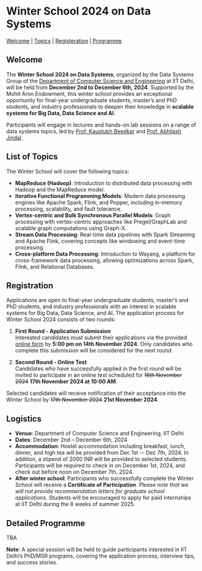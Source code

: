 # Winter School 2024 on Data Systems

[Welcome](#about) | [Topics](#topics) | [Registeration](#registeration) | [Programme](#programme)


## Welcome<a name="about"></a>
The **Winter School 2024 on Data Systems**, organized by the Data Systems Group of the [Department of Computer Science and Engineering](https://www.cse.iitd.ac.in/) at IIT Delhi, will be held from **December 2nd to December 6th, 2024**. Supported by the Mohit Aron Endowment, this winter school provides an exceptional opportunity for final-year undergraduate students, master’s and PhD students, and industry professionals to deepen their knowledge in **scalable systems for Big Data, Data Science and AI**. 

Participants will engage in lectures and hands-on lab sessions on a range of data systems topics, led by [Prof. Kaustubh Beedkar](https://web.iitd.ac.in/~kbeedkar) and [Prof. Abhilash Jindal](https://abhilash-jindal.com/). 

## List of Topics <a name="topics"></a>
The Winter School will cover the following topics:
- **MapReduce (Hadoop)**: Introduction to distributed data processing with Hadoop and the MapReduce model.
- **Iterative Functional Programming Models**: Modern data processing engines like Apache Spark, Flink, and Popper, including in-memory processing, scalability, and fault tolerance.
- **Vertex-centric and Bulk Synchronous Parallel Models**: Graph processing with vertex-centric approaches like Pregel/GraphLab and scalable graph computations using Graph-X.
- **Stream Data Processing**: Real-time data pipelines with Spark Streaming and Apache Flink, covering concepts like windowing and event-time processing.
- **Cross-platform Data Processing**: Introduction to Wayang, a platform for cross-framework data processing, allowing optimizations across Spark, Flink, and Relational Databases.

## Registration <a name="registeration"></a>
Applications are open to final-year undergraduate students, master’s and PhD students, and industry professionals with an interest in scalable systems for Big Data, Data Science, and AI. The application process for Winter School 2024 consists of two rounds:

1. **First Round - Application Submission**  
   Interested candidates must submit their applications via the provided [online form](https://forms.gle/yFiBrePKKWymrybg7) by **5:00 pm on 14th November 2024**. Only candidates who complete this submission will be considered for the next round.

2. **Second Round - Online Test**  
   Candidates who have successfully applied in the first round will be invited to participate in an online test scheduled for ~~16th November 2024~~ **17th November 2024 at 10:00 AM**.

Selected candidates will receive notification of their acceptance into the Winter School by ~~17th November 2024~~ **21st November 2024**.


## Logistics
- **Venue**: Department of Computer Science and Engineering, IIT Delhi
- **Dates**: December 2nd – December 6th, 2024
- **Accommodation**: Hostel accommodation including breakfast, lunch, dinner, and high tea will be provided from Dec 1st -- Dec 7th, 2024. In addition, a stipend of 2000 INR will be provided to selected students. Participants will be required to check in on December 1st, 2024, and check out before noon on December 7th, 2024.
- **After winter school**: Participants who successfully complete the Winter School will receive a **Certificate of Participation**. *Please note that we will not provide recommendation letters for graduate school applications.* Students will be encouraged to apply for paid internships at IIT Delhi during the 8 weeks of summer 2025.

## Detailed Programme <a name="programme"></a>
TBA

**Note**: A special session will be held to guide participants interested in IIT Delhi’s PhD/MSR programs, covering the application process, interview tips, and success stories.




